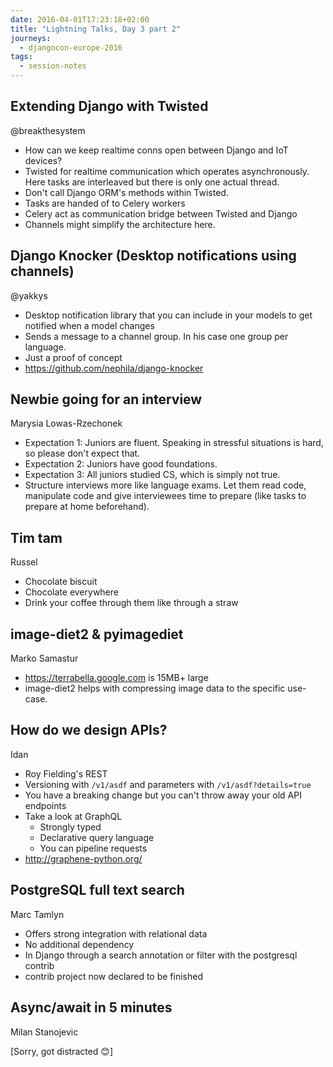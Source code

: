 ```yaml
---
date: 2016-04-01T17:23:18+02:00
title: "Lightning Talks, Day 3 part 2"
journeys:
  - djangocon-europe-2016
tags:
  - session-notes
---
```


## Extending Django with Twisted
@breakthesystem

- How can we keep realtime conns open between Django and IoT devices?
- Twisted for realtime communication which operates asynchronously. Here tasks
  are interleaved but there is only one actual thread.
- Don't call Django ORM's methods within Twisted.
- Tasks are handed of to Celery workers
- Celery act as communication bridge between Twisted and Django
- Channels might simplify the architecture here.

## Django Knocker (Desktop notifications using channels)
@yakkys

- Desktop notification library that you can include in your models to get
  notified when a model changes
- Sends a message to a channel group. In his case one group per language.
- Just a proof of concept
- https://github.com/nephila/django-knocker

## Newbie going for an interview
Marysia Lowas-Rzechonek

- Expectation 1: Juniors are fluent. Speaking in stressful situations is hard, so
  please don't expect that.
- Expectation 2: Juniors have good foundations.
- Expectation 3: All juniors studied CS, which is simply not true.
- Structure interviews more like language exams. Let them read code, manipulate
  code and give interviewees time to prepare (like tasks to prepare at home
  beforehand).

## Tim tam
Russel

- Chocolate biscuit
- Chocolate everywhere
- Drink your coffee through them like through a straw

## image-diet2 & pyimagediet
Marko Samastur

- https://terrabella.google.com is 15MB+ large
- image-diet2 helps with compressing image data to the specific use-case.

## How do we design APIs?
Idan

- Roy Fielding's REST
- Versioning with `/v1/asdf` and parameters with `/v1/asdf?details=true`
- You have a breaking change but you can't throw away your old API endpoints
- Take a look at GraphQL
    - Strongly typed
    - Declarative query language
    - You can pipeline requests
- http://graphene-python.org/

## PostgreSQL full text search
Marc Tamlyn

- Offers strong integration with relational data
- No additional dependency
- In Django through a search annotation or filter with the postgresql contrib
- contrib project now declared to be finished

## Async/await in 5 minutes
Milan Stanojevic

[Sorry, got distracted 😊]

